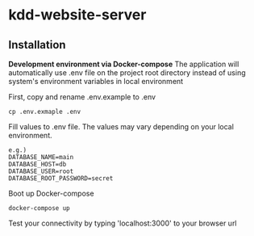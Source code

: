 # kdd-website-server
## Installation

**Development environment via Docker-compose**
The application will automatically use .env file on the project root directory instead of using system's environment variables in local environment

First, copy and rename .env.example to .env
```
cp .env.exmaple .env
```

Fill values to .env file. The values may vary depending on your local environment.
```
e.g.)
DATABASE_NAME=main
DATABASE_HOST=db
DATABASE_USER=root
DATABASE_ROOT_PASSWORD=secret
```

Boot up Docker-compose

```
docker-compose up
```

Test your connectivity by typing 'localhost:3000' to your browser url